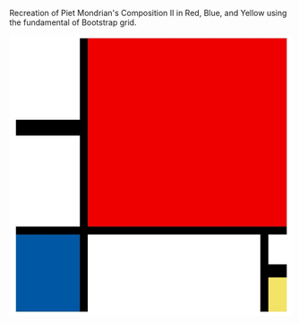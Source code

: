 Recreation of Piet Mondrian's Composition II in Red, Blue, and Yellow using the fundamental of Bootstrap grid.


![alt text](https://github.com/Luisnvb/composition-II-in-red-blue-and-yellow/blob/main/painting.jpg?raw=true)
